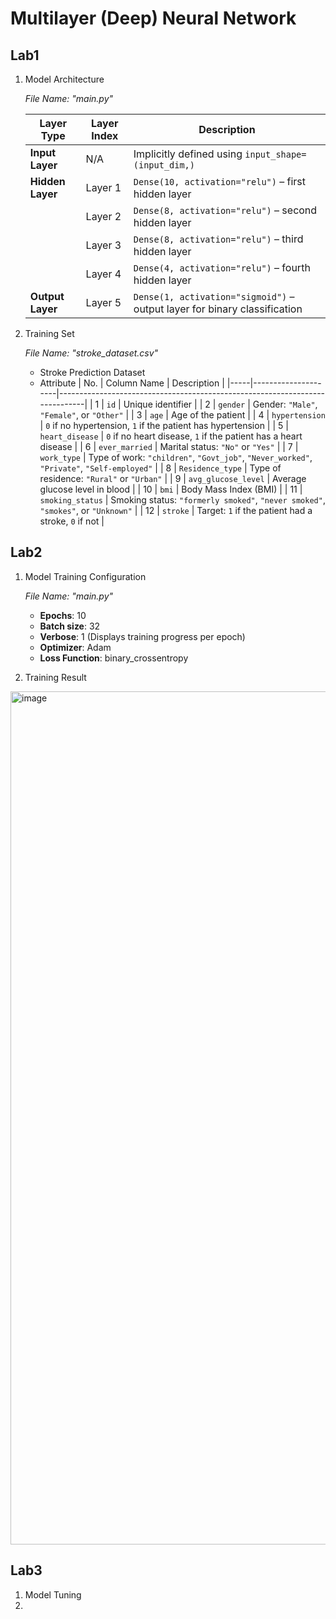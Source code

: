 # Multilayer (Deep) Neural Network

## Lab1

   1. Model Architecture

      *File Name: "main.py"*

      | Layer Type       | Layer Index | Description                                                                 |
      |------------------|-------------|-----------------------------------------------------------------------------|
      | **Input Layer**  | N/A         | Implicitly defined using `input_shape=(input_dim,)`                         |
      | **Hidden Layer** | Layer 1     | `Dense(10, activation="relu")` – first hidden layer                         |
      |                  | Layer 2     | `Dense(8, activation="relu")` – second hidden layer                         |
      |                  | Layer 3     | `Dense(8, activation="relu")` – third hidden layer                          |
      |                  | Layer 4     | `Dense(4, activation="relu")` – fourth hidden layer                         |
      | **Output Layer** | Layer 5     | `Dense(1, activation="sigmoid")` – output layer for binary classification   |

   
   2. Training Set
      
      *File Name: "stroke_dataset.csv"*
      
      - Stroke Prediction Dataset
      - Attribute
        | No. | Column Name         | Description                                                                 |
        |-----|---------------------|-----------------------------------------------------------------------------|
        | 1   | `id`                | Unique identifier                                                           |
        | 2   | `gender`            | Gender: `"Male"`, `"Female"`, or `"Other"`                                  |
        | 3   | `age`               | Age of the patient                                                          |
        | 4   | `hypertension`      | `0` if no hypertension, `1` if the patient has hypertension                 |
        | 5   | `heart_disease`     | `0` if no heart disease, `1` if the patient has a heart disease             |
        | 6   | `ever_married`      | Marital status: `"No"` or `"Yes"`                                          |
        | 7   | `work_type`         | Type of work: `"children"`, `"Govt_job"`, `"Never_worked"`, `"Private"`, `"Self-employed"` |
        | 8   | `Residence_type`    | Type of residence: `"Rural"` or `"Urban"`                                  |
        | 9   | `avg_glucose_level` | Average glucose level in blood                                              |
        | 10  | `bmi`               | Body Mass Index (BMI)                                                       |
        | 11  | `smoking_status`    | Smoking status: `"formerly smoked"`, `"never smoked"`, `"smokes"`, or `"Unknown"` |
        | 12  | `stroke`            | Target: `1` if the patient had a stroke, `0` if not                         |
    
## Lab2

1. Model Training Configuration

   *File Name: "main.py"*
  
   - **Epochs**: 10
   - **Batch size**: 32
   - **Verbose**: 1 (Displays training progress per epoch)
   - **Optimizer**: Adam
   - **Loss Function**: binary_crossentropy
  
2. Training Result
   
  <img width="1365" alt="image" src="https://github.com/user-attachments/assets/2f4595c2-0203-45ef-a11b-744e03fd1bf5" />

## Lab3
1. Model Tuning
2. 

